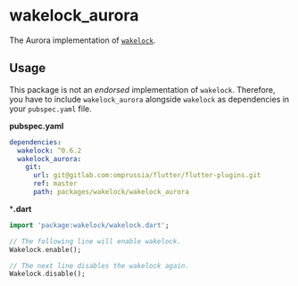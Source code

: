 # wakelock_aurora

The Aurora implementation of [`wakelock`](https://pub.dev/packages/wakelock).

## Usage
This package is not an _endorsed_ implementation of `wakelock`. 
Therefore, you have to include `wakelock_aurora` alongside `wakelock` as dependencies in your `pubspec.yaml` file.

**pubspec.yaml**

```yaml
dependencies:
  wakelock: ^0.6.2
  wakelock_aurora:
    git:
      url: git@gitlab.com:omprussia/flutter/flutter-plugins.git
      ref: master
      path: packages/wakelock/wakelock_aurora
```

***.dart**

```dart
import 'package:wakelock/wakelock.dart';

// The following line will enable wakelock.
Wakelock.enable();

// The next line disables the wakelock again.
Wakelock.disable();
```
